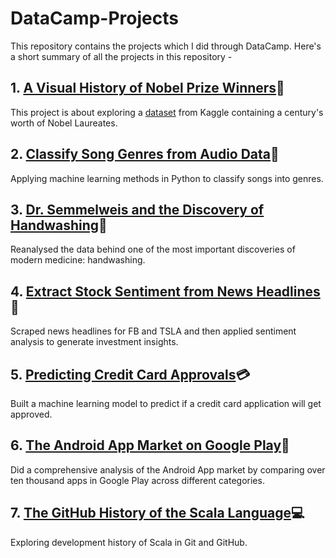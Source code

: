 # DataCamp-Projects
This repository contains the projects which I did through DataCamp. Here's a short summary of all the projects in this repository -

## 1. [A Visual History of Nobel Prize Winners](https://github.com/devanshu125/DataCamp-Projects/tree/master/A%20Visual%20History%20of%20Nobel%20Prize%20Winners):milky_way:
This project is about exploring a [dataset](https://www.kaggle.com/nobelfoundation/nobel-laureates) from Kaggle containing a century's worth of Nobel Laureates.

## 2. [Classify Song Genres from Audio Data](https://github.com/devanshu125/DataCamp-Projects/tree/master/Classify%20Song%20Genres%20from%20Audio%20Data):musical_keyboard:
Applying machine learning methods in Python to classify songs into genres.

## 3. [Dr. Semmelweis and the Discovery of Handwashing](https://github.com/devanshu125/DataCamp-Projects/tree/master/Dr.%20Semmelweis%20and%20the%20Discovery%20of%20Handwashing):pill:
Reanalysed the data behind one of the most important discoveries of modern medicine: handwashing.

## 4. [Extract Stock Sentiment from News Headlines](https://github.com/devanshu125/DataCamp-Projects/tree/master/Extract%20Stock%20Sentiment%20from%20News%20Headlines):newspaper:
Scraped news headlines for FB and TSLA and then applied sentiment analysis to generate investment insights.

## 5. [Predicting Credit Card Approvals](https://github.com/devanshu125/DataCamp-Projects/tree/master/Predicting%20Credit%20Card%20Approvals):credit_card:
Built a machine learning model to predict if a credit card application will get approved.

## 6. [The Android App Market on Google Play](https://github.com/devanshu125/DataCamp-Projects/tree/master/The%20Android%20App%20Market%20on%20Google%20Play):iphone:
Did a comprehensive analysis of the Android App market by comparing over ten thousand apps in Google Play across different categories.

## 7. [The GitHub History of the Scala Language](https://github.com/devanshu125/DataCamp-Projects/tree/master/The%20GitHub%20History%20of%20the%20Scala%20Language):computer:
Exploring development history of Scala in Git and GitHub.


